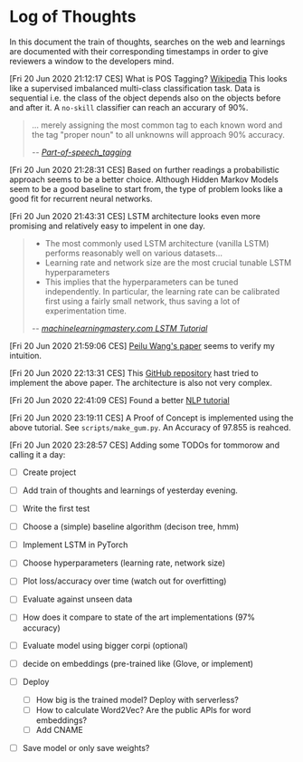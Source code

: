 # Log of Thoughts
In this document the train of thoughts, searches on the web and learnings are
documented with their corresponding timestamps in order to give reviewers a
window to the developers mind.


[Fri 20 Jun 2020 21:12:17 CES]
What is POS Tagging?
[Wikipedia](https://en.wikipedia.org/wiki/Part-of-speech_tagging)
This looks like a supervised imbalanced multi-class classification task.
Data is sequential i.e. the class of the object depends also on the objects
before and after it. A `no-skill` classifier can reach an accurary of 90%.

> ... merely assigning the most common tag to each known word and the tag "proper noun" to all unknowns will approach 90% accuracy.
>
> -- <cite>[Part-of-speech_tagging](https://en.wikipedia.org/wiki/Part-of-speech_tagging)</cite>

[Fri 20 Jun 2020 21:28:31 CES]
Based on further readings a probabilistic approach seems to be a better choice.
Although Hidden Markov Models seem to be a good baseline to start from, the type
of problem looks like a good fit for recurrent neural networks.

[Fri 20 Jun 2020 21:43:31 CES]
LSTM architecture looks even more promising and relatively easy to impelent in
one day.

> - The most commonly used LSTM architecture (vanilla LSTM) performs reasonably
well on various datasets…
> - Learning rate and network size are the most crucial tunable LSTM 
hyperparameters
> - This implies that the hyperparameters can be tuned independently. In 
particular, the learning rate can be calibrated first using a fairly small 
network, thus saving a lot of experimentation time.
>
> -- <cite>[machinelearningmastery.com LSTM Tutorial](https://machinelearningmastery.com/gentle-introduction-long-short-term-memory-networks-experts/)</cite>

[Fri 20 Jun 2020 21:59:06 CES]
[Peilu Wang's paper](https://arxiv.org/pdf/1510.06168.pdf) seems to verify my 
intuition.

[Fri 20 Jun 2020 22:13:31 CES]
This [GitHub repository](https://github.com/aneesh-joshi/LSTM_POS_Tagger) hast 
tried to implement the above paper. The architecture is also not very complex.

[Fri 20 Jun 2020 22:41:09 CES]
Found a better [NLP tutorial](https://nlpforhackers.io/lstm-pos-tagger-keras/)

[Fri 20 Jun 2020 23:19:11 CES]
A Proof of Concept is implemented using the above tutorial.
See `scripts/make_gum.py`. An Accuracy of 97.855 is reahced.

[Fri 20 Jun 2020 23:28:57 CES]
Adding some TODOs for tommorow and calling it a day:
- [ ] Create project
- [ ] Add train of thoughts and learnings of yesterday evening.
- [ ] Write the first test
- [ ] Choose a (simple) baseline algorithm (decison tree, hmm)
- [ ] Implement LSTM in PyTorch
- [ ] Choose hyperparameters (learning rate, network size)
- [ ] Plot loss/accuracy over time (watch out for overfitting)
- [ ] Evaluate against unseen data
- [ ] How does it compare to state of the art implementations (97% accuracy)
- [ ] Evaluate model using bigger corpi (optional)
- [ ] decide on embeddings (pre-trained like (Glove, or implement)
- [ ] Deploy
    - [ ] How big is the trained model? Deploy with serverless?
    - [ ] How to calculate Word2Vec? Are the public APIs for word embeddings?
    - [ ] Add CNAME
- [ ] Save model or only save weights?

